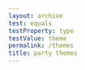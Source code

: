 ```yaml
---
layout: archive
test: equals
testProperty: type
testValue: theme
permalink: /themes
title: party themes
---
```

